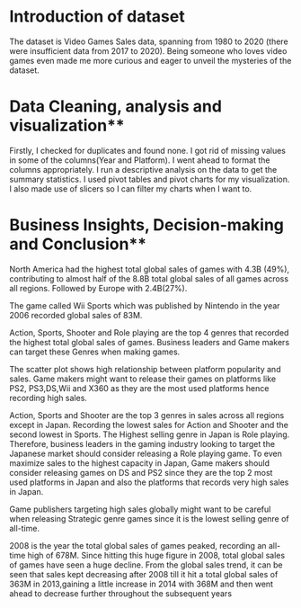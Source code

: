 # Introduction of dataset

The dataset is Video Games Sales data, spanning from 1980 to 2020 (there were insufficient data from 2017 to 2020). Being someone who loves video games even made me more curious and eager to unveil the mysteries of the dataset.

# Data Cleaning, analysis and visualization**

Firstly, I checked for duplicates and found none. I got rid of missing values in some of the columns(Year and Platform). I went ahead to format the columns appropriately. I run a descriptive analysis on the data to get the summary statistics. I used pivot tables and pivot charts for my visualization. I also made use of slicers so I can filter my charts when I want to.

# Business Insights, Decision-making and Conclusion**

North America had the highest total global sales of games with 4.3B (49%), contributing to almost half of the 8.8B total global sales of all games across all regions. Followed by Europe with 2.4B(27%).

The game called Wii Sports which was published by Nintendo in the year 2006 recorded global sales of 83M.

Action, Sports, Shooter and Role playing are the top 4 genres that recorded the highest total global sales of games. Business leaders and Game makers can target these Genres when making games.

The scatter plot shows high relationship between platform popularity and sales. Game makers might want to release their games on platforms like PS2, PS3,DS,Wii and X360 as they are the most used platforms hence recording high sales.

Action, Sports and Shooter are the top 3 genres in sales across all regions except in Japan. Recording the lowest sales for Action and Shooter and the second lowest in Sports. The Highest selling genre in Japan is Role playing. Therefore, business leaders in the gaming industry looking to target the Japanese market should consider releasing a Role playing game. To even maximize sales to the highest capacity in Japan, Game makers should consider releasing games on DS and PS2 since they are the top 2 most used platforms in Japan and also the platforms that records very high sales in Japan.

Game publishers targeting high sales globally might want to be careful when releasing Strategic genre games since it is the lowest selling genre of all-time.

2008 is the year the total global sales of games peaked, recording an all-time high of 678M. Since hitting this huge figure in 2008, total global sales of games have seen a huge decline. From the global sales trend, it can be seen that sales kept decreasing after 2008 till it hit a total global sales of 363M in 2013,gaining a little increase in 2014 with 368M and then went ahead to decrease further throughout the subsequent years
